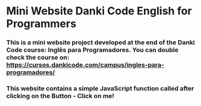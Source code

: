 # Mini Website Danki Code English for Programmers

### This is a mini website project developed at the end of the Danki Code course: Inglês para Programadores. You can double check the course on: https://cursos.dankicode.com/campus/ingles-para-programadores/

### This website contains a simple JavaScript function called after clicking on the Button - Click on me!
